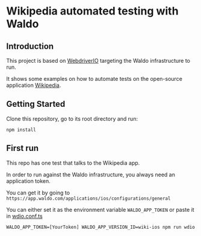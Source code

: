 # Wikipedia automated testing with Waldo

## Introduction

This project is based on [WebdriverIO](https://webdriver.io/) targeting the Waldo infrastructure to run.

It shows some examples on how to automate tests on the open-source
application [Wikipedia](https://github.com/wikimedia/wikipedia-ios).

## Getting Started

Clone this repository, go to its root directory and run:

```shell
npm install
```

## First run

This repo has one test that talks to the Wikipedia app.

In order to run against the Waldo infrastructure, you always need an application token.

You can get it by going to `https://app.waldo.com/applications/ios/configurations/general`

You can either set it as the environment variable `WALDO_APP_TOKEN` or paste it in [wdio.conf.ts](wdio.conf.ts)

```shell
WALDO_APP_TOKEN=[YourToken] WALDO_APP_VERSION_ID=wiki-ios npm run wdio
```
